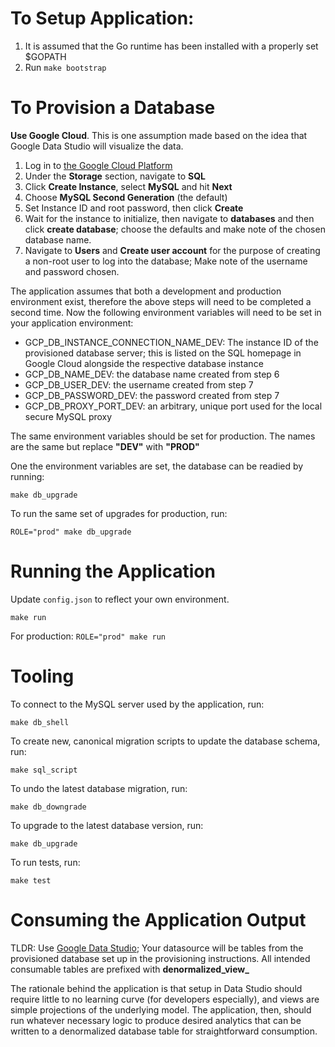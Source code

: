 
# To Setup Application:

1. It is assumed that the Go runtime has been installed with a properly set $GOPATH
2. Run `make bootstrap`

# To Provision a Database

**Use Google Cloud**.  This is one assumption made based on the idea that Google Data Studio will visualize the data.

1. Log in to [the Google Cloud Platform](https://pantheon.corp.google.com)
2. Under the **Storage** section, navigate to **SQL**
3. Click **Create Instance**, select **MySQL** and hit **Next**
4. Choose **MySQL Second Generation** (the default)
5. Set Instance ID and root password, then click **Create**
6. Wait for the instance to initialize, then navigate to **databases** and then click **create database**; choose the defaults and make note of the chosen database name.
7. Navigate to **Users** and **Create user account** for the purpose of creating a non-root user to log into the database; Make note of the username and password chosen.

The application assumes that both a development and production environment exist, therefore the above steps will need to be completed a second time. Now the following environment variables will need to be set in your application environment:

* GCP_DB_INSTANCE_CONNECTION_NAME_DEV: The instance ID of the provisioned database server; this is listed on the SQL homepage in Google Cloud alongside the respective database instance
* GCP_DB_NAME_DEV: the database name created from step 6
* GCP_DB_USER_DEV: the username created from step 7
* GCP_DB_PASSWORD_DEV: the password created from step 7
* GCP_DB_PROXY_PORT_DEV: an arbitrary, unique port used for the local secure MySQL proxy

The same environment variables should be set for production. The names are the same but replace **"DEV"** with **"PROD"**

One the environment variables are set, the database can be readied by running:

`make db_upgrade`

To run the same set of upgrades for production, run:

`ROLE="prod" make db_upgrade`

# Running the Application

Update `config.json` to reflect your own environment.

`make run`

For production:
`ROLE="prod" make run`

# Tooling

To connect to the MySQL server used by the application, run:

`make db_shell`

To create new, canonical migration scripts to update the database schema, run:

`make sql_script`

To undo the latest database migration, run:

`make db_downgrade`

To upgrade to the latest database version, run:

`make db_upgrade`

To run tests, run:

`make test`

# Consuming the Application Output

TLDR: Use [Google Data Studio](https://datastudio.google.com); Your datasource will be tables from the provisioned database set up in the provisioning instructions. All intended consumable tables are prefixed with **denormalized_view_**

The rationale behind the application is that setup in Data Studio should require little to no learning curve (for developers especially), and views are simple projections of the underlying model.  The application, then, should run whatever necessary logic to produce desired analytics that can be written to a denormalized database table for straightforward consumption.

